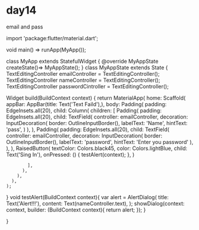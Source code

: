 # day14
email and pass

import 'package:flutter/material.dart';

void main() => runApp(MyApp());

class MyApp extends StatefulWidget {
  @override
  MyAppState createState()=> MyAppState();
}
class MyAppState extends State<MyApp> {
  TextEditingController emailController = TextEditingController();
  TextEditingController nameController = TextEditingController();
  TextEditingController passwordCintroller = TextEditingController();

  Widget build(BuildContext context) {
    return MaterialApp(
      home: Scaffold(
        appBar: AppBar(title: Text('Text Faild'),),
        body: Padding(
          padding: EdgeInsets.all(20),
          child: Column(
            children: [
              Padding(
                padding: EdgeInsets.all(20),
                child: TextField(
                    controller: emailController,
                    decoration: InputDecoration(
                      border: OutlineInputBorder(),
                      labelText: 'Name',
                      hintText: 'pass',
                    )
                ),
              ),
              Padding(
                padding: EdgeInsets.all(20),
                child: TextField(
                  controller: emailController,
                  decoration: InputDecoration(
                      border: OutlineInputBorder(),
                      labelText: 'password',
                      hintText: 'Enter you password'
                  ),
                ),
              ),
              RaisedButton(
                textColor: Colors.black45,
                color: Colors.lightBlue,
                child: Text('Sing In'),
                onPressed: () {
                  testAlert(context);
                },
              )

            ],
          ),
        ),
      ),
    );
  }
  void testAlert(BuildContext context){
    var alert = AlertDialog(
      title: Text('Alert!!!'),
      content: Text(nameController.text),
    );
    showDialog(context: context, builder: (BuildContext context){
      return alert;
    });
  }

}
